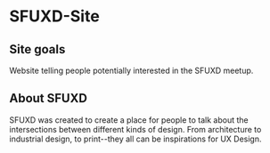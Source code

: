 # SFUXD-Site

## Site goals
Website telling people potentially interested in the SFUXD meetup. 


## About SFUXD 
SFUXD was created to create a place for people to talk about the intersections between different kinds of design. From architecture to industrial design, to print--they all can be inspirations for UX Design. 
